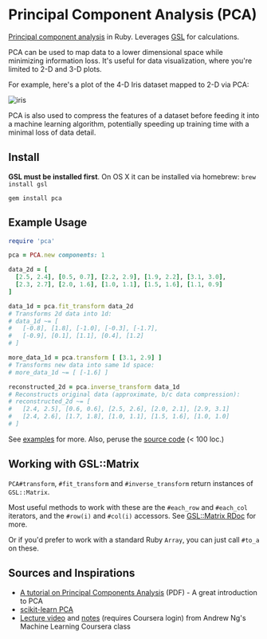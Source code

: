 # Principal Component Analysis (PCA)

[Principal component analysis](http://en.wikipedia.org/wiki/Principal_component_analysis) in Ruby. Leverages [GSL](http://www.gnu.org/software/gsl/) for calculations.

PCA can be used to map data to a lower dimensional space while minimizing information loss. 
It's useful for data visualization, where you're limited to 2-D and 3-D plots.

For example, here's a plot of the 4-D Iris dataset mapped to 2-D via PCA:

![iris](https://raw.githubusercontent.com/gbuesing/pca/master/examples/data/iris_small.png)

PCA is also used to compress the features of a dataset before feeding it into a machine learning algorithm,
potentially speeding up training time with a minimal loss of data detail.


## Install

**GSL must be installed first**. On OS X it can be installed via homebrew: ```brew install gsl```

    gem install pca


## Example Usage

```ruby
require 'pca'

pca = PCA.new components: 1

data_2d = [ 
  [2.5, 2.4], [0.5, 0.7], [2.2, 2.9], [1.9, 2.2], [3.1, 3.0],
  [2.3, 2.7], [2.0, 1.6], [1.0, 1.1], [1.5, 1.6], [1.1, 0.9]
]

data_1d = pca.fit_transform data_2d
# Transforms 2d data into 1d:
# data_1d ~= [
#   [-0.8], [1.8], [-1.0], [-0.3], [-1.7],
#   [-0.9], [0.1], [1.1], [0.4], [1.2]
# ]

more_data_1d = pca.transform [ [3.1, 2.9] ]
# Transforms new data into same 1d space:
# more_data_1d ~= [ [-1.6] ]

reconstructed_2d = pca.inverse_transform data_1d
# Reconstructs original data (approximate, b/c data compression):
# reconstructed_2d ~= [
#   [2.4, 2.5], [0.6, 0.6], [2.5, 2.6], [2.0, 2.1], [2.9, 3.1]
#   [2.4, 2.6], [1.7, 1.8], [1.0, 1.1], [1.5, 1.6], [1.0, 1.0]
# ]
```

See [examples](examples/) for more. Also, peruse the [source code](lib/pca.rb) (< 100 loc.)


## Working with GSL::Matrix

```PCA#transform```, ```#fit_transform``` and ```#inverse_transform``` return instances of ```GSL::Matrix```.

Most useful methods to work with these are the ```#each_row``` and ```#each_col``` iterators,
and the ```#row(i)``` and ```#col(i)``` accessors.
See [GSL::Matrix RDoc](http://blackwinter.github.io/rb-gsl/matrix_rdoc.html) for more.

Or if you'd prefer to work with a standard Ruby ```Array```, you can just call ```#to_a``` on these.


## Sources and Inspirations

- [A tutorial on Principal Components Analysis](http://www.cs.otago.ac.nz/cosc453/student_tutorials/principal_components.pdf) (PDF) - A great introduction to PCA
- [scikit-learn PCA](http://scikit-learn.org/stable/modules/generated/sklearn.decomposition.PCA.html)
- [Lecture video](https://www.coursera.org/learn/machine-learning/lecture/ZYIPa/principal-component-analysis-algorithm) and [notes](https://share.coursera.org/wiki/index.php/ML:Dimensionality_Reduction) (requires Coursera login) from Andrew Ng's Machine Learning Coursera class
